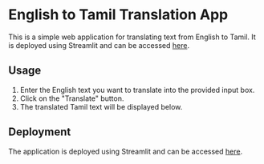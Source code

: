 # English to Tamil Translation App

This is a simple web application for translating text from English to Tamil. It is deployed using Streamlit and can be accessed [here](https://translateapp.streamlit.app/).

## Usage

1. Enter the English text you want to translate into the provided input box.
2. Click on the "Translate" button.
3. The translated Tamil text will be displayed below.

## Deployment

The application is deployed using Streamlit and can be accessed [here](https://translateapp.streamlit.app/).


